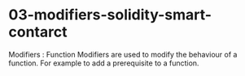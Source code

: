 # 03-modifiers-solidity-smart-contarct

Modifiers  : Function Modifiers are used to modify the behaviour of a function. For example to add a prerequisite to a function.
